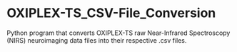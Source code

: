# OXIPLEX-TS_CSV-File_Conversion
Python program that converts OXIPLEX-TS raw Near-Infrared Spectroscopy (NIRS) neuroimaging data files into their respective .csv files.
